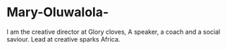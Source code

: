 # Mary-Oluwalola-
I am the creative director at Glory cloves, A speaker, a coach and a social saviour. Lead at creative sparks Africa. 
